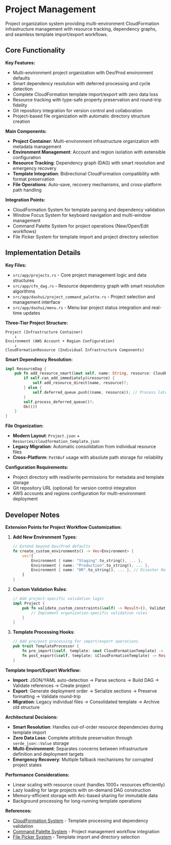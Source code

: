 # Project Management

Project organization system providing multi-environment CloudFormation infrastructure management with resource tracking, dependency graphs, and seamless template import/export workflows.

## Core Functionality

**Key Features:**
- Multi-environment project organization with Dev/Prod environment defaults
- Smart dependency resolution with deferred processing and cycle detection
- Complete CloudFormation template import/export with zero data loss
- Resource tracking with type-safe property preservation and round-trip fidelity
- Git repository integration for version control and collaboration
- Project-based file organization with automatic directory structure creation

**Main Components:**
- **Project Container**: Multi-environment infrastructure organization with metadata management
- **Environment Management**: Account and region isolation with extensible configuration
- **Resource Tracking**: Dependency graph (DAG) with smart resolution and emergency recovery
- **Template Integration**: Bidirectional CloudFormation compatibility with format preservation
- **File Operations**: Auto-save, recovery mechanisms, and cross-platform path handling

**Integration Points:**
- CloudFormation System for template parsing and dependency validation
- Window Focus System for keyboard navigation and multi-window management
- Command Palette System for project operations (New/Open/Edit workflows)
- File Picker System for template import and project directory selection

## Implementation Details

**Key Files:**
- `src/app/projects.rs` - Core project management logic and data structures
- `src/app/cfn_dag.rs` - Resource dependency graph with smart resolution algorithms
- `src/app/dashui/project_command_palette.rs` - Project selection and management interface
- `src/app/dashui/menu.rs` - Menu bar project status integration and real-time updates

**Three-Tier Project Structure:**
```
Project (Infrastructure Container)
    ↓
Environment (AWS Account + Region Configuration)  
    ↓
CloudFormationResource (Individual Infrastructure Components)
```

**Smart Dependency Resolution:**
```rust
impl ResourceDag {
    pub fn add_resource_smart(&mut self, name: String, resource: CloudFormationResource) -> Result<(), String> {
        if self.can_add_immediately(&resource) {
            self.add_resource_direct(name, resource)?;
        } else {
            self.deferred_queue.push((name, resource)); // Process later when dependencies available
        }
        self.process_deferred_queue()?;
        Ok(())
    }
}
```

**File Organization:**
- **Modern Layout**: `Project.json` + `Resources/cloudformation_template.json`
- **Legacy Migration**: Automatic consolidation from individual resource files
- **Cross-Platform**: `PathBuf` usage with absolute path storage for reliability

**Configuration Requirements:**
- Project directory with read/write permissions for metadata and template storage
- Git repository URL (optional) for version control integration
- AWS accounts and regions configuration for multi-environment deployment

## Developer Notes

**Extension Points for Project Workflow Customization:**

1. **Add New Environment Types**:
   ```rust
   // Extend beyond Dev/Prod defaults
   fn create_custom_environments() -> Vec<Environment> {
       vec![
           Environment { name: "Staging".to_string(), ... },
           Environment { name: "Production".to_string(), ... },
           Environment { name: "DR".to_string(), ... }, // Disaster Recovery
       ]
   }
   ```

2. **Custom Validation Rules**:
   ```rust
   // Add project-specific validation logic
   impl Project {
       pub fn validate_custom_constraints(&self) -> Result<(), ValidationError> {
           // Implement organization-specific validation rules
       }
   }
   ```

3. **Template Processing Hooks**:
   ```rust
   // Add pre/post processing for import/export operations
   pub trait TemplateProcessor {
       fn pre_import(&self, template: &mut CloudFormationTemplate) -> Result<()>;
       fn post_export(&self, template: &CloudFormationTemplate) -> Result<()>;
   }
   ```

**Template Import/Export Workflow:**
- **Import**: JSON/YAML auto-detection → Parse sections → Build DAG → Validate references → Create project
- **Export**: Generate deployment order → Serialize sections → Preserve formatting → Validate round-trip
- **Migration**: Legacy individual files → Consolidated template → Archive old structure

**Architectural Decisions:**
- **Smart Resolution**: Handles out-of-order resource dependencies during template import
- **Zero Data Loss**: Complete attribute preservation through `serde_json::Value` storage
- **Multi-Environment**: Separates concerns between infrastructure definition and deployment targets
- **Emergency Recovery**: Multiple fallback mechanisms for corrupted project states

**Performance Considerations:**
- Linear scaling with resource count (handles 1000+ resources efficiently)
- Lazy loading for large projects with on-demand DAG construction
- Memory-efficient storage with Arc-based sharing for immutable data
- Background processing for long-running template operations

**References:**
- [CloudFormation System](cloudformation-system.md) - Template processing and dependency validation
- [Command Palette System](command-palette-system.md) - Project management workflow integration
- [File Picker System](file-picker-system.md) - Template import and directory selection